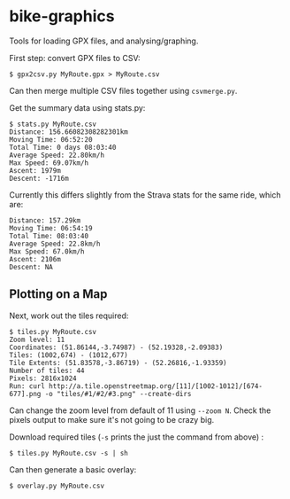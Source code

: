 # bike-graphics

Tools for loading GPX files, and analysing/graphing.

First step: convert GPX files to CSV:

```
$ gpx2csv.py MyRoute.gpx > MyRoute.csv
```

Can then merge multiple CSV files together using `csvmerge.py`. 

Get the summary data using stats.py:

```
$ stats.py MyRoute.csv
Distance: 156.66082308282301km
Moving Time: 06:52:20
Total Time: 0 days 08:03:40
Average Speed: 22.80km/h
Max Speed: 69.07km/h
Ascent: 1979m
Descent: -1716m
```

Currently this differs slightly from the Strava stats for the same ride, which are:

```
Distance: 157.29km
Moving Time: 06:54:19
Total Time: 08:03:40
Average Speed: 22.8km/h
Max Speed: 67.0km/h
Ascent: 2106m
Descent: NA
```

## Plotting on a Map

Next, work out the tiles required:

```
$ tiles.py MyRoute.csv
Zoom level: 11
Coordinates: (51.86144,-3.74987) - (52.19328,-2.09383)
Tiles: (1002,674) - (1012,677)
Tile Extents: (51.83578,-3.86719) - (52.26816,-1.93359)
Number of tiles: 44
Pixels: 2816x1024
Run: curl http://a.tile.openstreetmap.org/[11]/[1002-1012]/[674-677].png -o "tiles/#1/#2/#3.png" --create-dirs
```

Can change the zoom level from default of 11 using `--zoom N`. Check the pixels output to make sure it's not going to be crazy big. 

Download required tiles (`-s` prints the just the command from above) :

```
$ tiles.py MyRoute.csv -s | sh
```

Can then generate a basic overlay:

```
$ overlay.py MyRoute.csv
```

